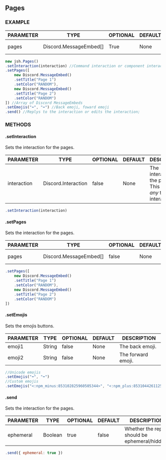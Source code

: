 ## Pages
### EXAMPLE
PARAMETER | TYPE | OPTIONAL | DEFAULT | DESCRIPTION
------ | ------ | ------ | ------ | ------
pages | Discord.MessageEmbed[] | True | None | The pages for the embed.

```js
new jsh.Pages()
.setInteraction(interaction) //Command interaction or component interaction
.setPages([
    new Discord.MessageEmbed()
    .setTitle("Page 1")
    .setColor("RANDOM"),
    new Discord.MessageEmbed()
    .setTitle("Page 2")
    .setColor("RANDOM")
]) //Array of Discord MessageEmbeds
.setEmojis("⬅️", "➡️") //Back emoji, foward emoji
.send() //Replys to the interaction or edits the interaction;
```
### METHODS
#### .setInteraction
Sets the interaction for the pages.

PARAMETER | TYPE | OPTIONAL | DEFAULT | DESCRIPTION
------ | ------ | ------ | ------ | ------
interaction | Discord.Interaction | false | None | The interaction for the pages. This can be *any* type of interaction.

```js
.setInteraction(interaction)
```
#### .setPages
Sets the interaction for the pages.

PARAMETER | TYPE | OPTIONAL | DEFAULT | DESCRIPTION
------ | ------ | ------ | ------ | ------
pages | Discord.MessageEmbed[] | false | None | An array of embeds.

```js
.setPages([
    new Discord.MessageEmbed()
    .setTitle("Page 1")
    .setColor("RANDOM"),
    new Discord.MessageEmbed()
    .setTitle("Page 2")
    .setColor("RANDOM")
])
```
#### .setEmojis
Sets the emojis buttons.

PARAMETER | TYPE | OPTIONAL | DEFAULT | DESCRIPTION
------ | ------ | ------ | ------ | ------
emoji1 | String | false | None | The back emoji.
emoji2 | String | false | None | The forward emoji.

```js
//Unicode emojis
.setEmojis("⬅️", "➡️")
//Custom emojis
.setEmojis("<:npm_minus:853102825960505344>", "<:npm_plus:853104426112516126>")
```
#### .send
Sets the interaction for the pages.

PARAMETER | TYPE | OPTIONAL | DEFAULT | DESCRIPTION
------ | ------ | ------ | ------ | ------
ephemeral | Boolean | true | false | Whether the reply should be ephemeral/hidden.
```js
.send({ ephemeral: true })
```